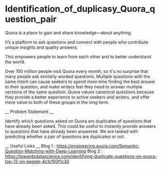 # Identification_of_duplicasy_Quora_question_pair
Quora is a place to gain and share knowledge—about anything. 

It’s a platform to ask questions and connect with people who contribute unique insights and quality answers. 

This empowers people to learn from each other and to better understand the world.

Over 100 million people visit Quora every month, so it's no surprise that many people ask 
similarly worded questions. Multiple questions with the same intent can cause seekers to spend 
more time finding the best answer to their question, and make writers feel they need to answer
multiple versions of the same question. Quora values canonical questions because they provide a 
better experience to active seekers and writers, and offer more value to both of these groups in the long term.

__ Problem Statement __

Identify which questions asked on Quora are duplicates of questions that have already been asked.
This could be useful to instantly provide answers to questions that have already been answered.
We are tasked with predicting whether a pair of questions are duplicates or not.

__ Useful Links __
Blog 1 : https://engineering.quora.com/Semantic-Question-Matching-with-Deep-Learning
Blog 2 : https://towardsdatascience.com/identifying-duplicate-questions-on-quora-top-12-on-kaggle-4c1cf93f1c30
